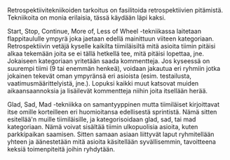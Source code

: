 Retrospektiivitekniikoiden tarkoitus on fasilitoida retrospektiivien pitämistä. Tekniikoita on monia erilaisia, tässä käydään läpi kaksi.

Start, Stop, Continue, More of, Less of Wheel -tekniikassa laitetaan flappitaululle ympyrä joka jaetaan edellä mainittuun viiteen kategoriaan. Retrospektiivin vetäjä kyselle kaikilta tiimiläisiltä mitä asioita tiimin pitäisi alkaa tekemään joita se ei tällä hetkellä tee, mitä pitäisi lopettaa, jne. Jokaiseen kategoriaan yritetään saada kommentteja. Jos kyseessä on suurempi tiimi (9 tai enemmän henkeä), voidaan jakautua eri ryhmiin jotka jokainen tekevät oman ympyränsä eri asioista (esim. testailusta, vaatimusmäärittelyistä, jne.). Lopuksi kaikki muut katsovat muiden aikaansaannoksia ja lisäilevät kommentteja niihin joita itsellään herää.

Glad, Sad, Mad -tekniikka on samantyyppinen mutta tiimiläiset kirjoittavat itse omille korteilleen eri huomioitansa edellisestä sprintistä. Nämä sitten esitellää'n muille tiimiläisille, ja kategorisoidaan glad, sad, tai mad kategoriaan. Nämä voivat sisältää tiimin ulkopuolisia asioita, kuten parkkipaikan saamisen. Sitten samaan asiaan liittyvät laput ryhmitellään yhteen ja äänestetään mitä asioita käsitellään syvällisemmin, tavoitteena keksiä toimenpiteitä joihin ryhdytään.